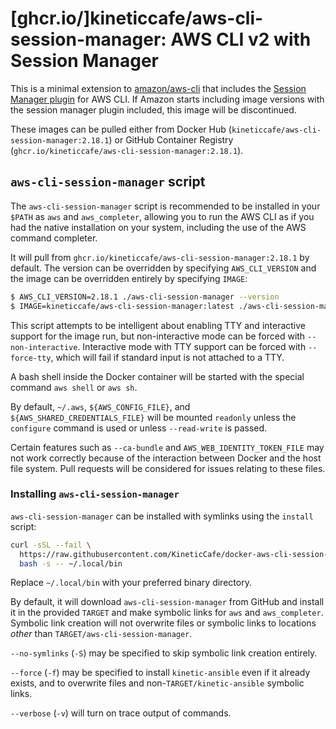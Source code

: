 # [ghcr.io/]kineticcafe/aws-cli-session-manager: AWS CLI v2 with Session Manager

This is a minimal extension to [amazon/aws-cli][] that includes the [Session
Manager plugin][] for AWS CLI. If Amazon starts including image versions with
the session manager plugin included, this image will be discontinued.

These images can be pulled either from Docker Hub
(`kineticcafe/aws-cli-session-manager:2.18.1`) or GitHub Container Registry
(`ghcr.io/kineticcafe/aws-cli-session-manager:2.18.1`).

## `aws-cli-session-manager` script

The `aws-cli-session-manager` script is recommended to be installed in your
`$PATH` as `aws` and `aws_completer`, allowing you to run the AWS CLI as if you
had the native installation on your system, including the use of the AWS command
completer.

It will pull from `ghcr.io/kineticcafe/aws-cli-session-manager:2.18.1` by
default. The version can be overridden by specifying `AWS_CLI_VERSION` and the
image can be overridden entirely by specifying `IMAGE`:

```sh
$ AWS_CLI_VERSION=2.18.1 ./aws-cli-session-manager --version
$ IMAGE=kineticcafe/aws-cli-session-manager:latest ./aws-cli-session-manager --version
```

This script attempts to be intelligent about enabling TTY and interactive
support for the image run, but non-interactive mode can be forced with
`--non-interactive`. Interactive mode with TTY support can be forced with
`--force-tty`, which will fail if standard input is not attached to a TTY.

A bash shell inside the Docker container will be started with the special
command `aws shell` or `aws sh`.

By default, `~/.aws`, `${AWS_CONFIG_FILE}`, and `${AWS_SHARED_CREDENTIALS_FILE}`
will be mounted `readonly` unless the `configure` command is used or unless
`--read-write` is passed.

Certain features such as `--ca-bundle` and `AWS_WEB_IDENTITY_TOKEN_FILE` may not
work correctly because of the interaction between Docker and the host file
system. Pull requests will be considered for issues relating to these files.

### Installing `aws-cli-session-manager`

`aws-cli-session-manager` can be installed with symlinks using the `install`
script:

```sh
curl -sSL --fail \
  https://raw.githubusercontent.com/KineticCafe/docker-aws-cli-session-manager/main/install |
  bash -s -- ~/.local/bin
```

Replace `~/.local/bin` with your preferred binary directory.

By default, it will download `aws-cli-session-manager` from GitHub and install
it in the provided `TARGET` and make symbolic links for `aws` and
`aws_completer`. Symbolic link creation will not overwrite files or symbolic
links to locations _other_ than `TARGET/aws-cli-session-manager`.

`--no-symlinks` (`-S`) may be specified to skip symbolic link creation entirely.

`--force` (`-f`) may be specified to install `kinetic-ansible` even if it already
exists, and to overwrite files and non-`TARGET/kinetic-ansible` symbolic links.

`--verbose` (`-v`) will turn on trace output of commands.

[amazon/aws-cli]: https://hub.docker.com/r/amazon/aws-cli
[session manager plugin]: https://docs.aws.amazon.com/systems-manager/latest/userguide/session-manager-working-with-install-plugin.html
